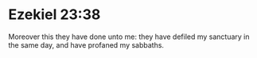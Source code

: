 # Ezekiel 23:38

Moreover this they have done unto me: they have defiled my sanctuary in the same day, and have profaned my sabbaths.